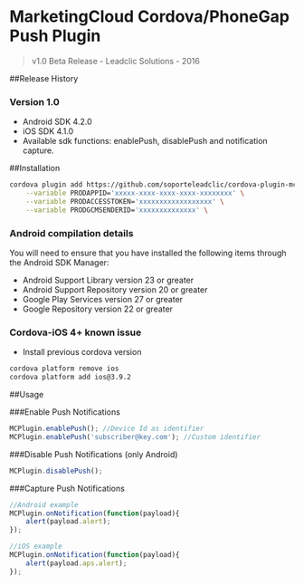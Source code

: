 # MarketingCloud Cordova/PhoneGap Push Plugin
> v1.0 Beta Release -  Leadclic Solutions - 2016

##Release History
### Version 1.0
- Android SDK 4.2.0 
- iOS SDK 4.1.0
- Available sdk functions: enablePush, disablePush and notification capture.



##Installation
```Bash
cordova plugin add https://github.com/soporteleadclic/cordova-plugin-mc \
	--variable PRODAPPID='xxxxx-xxxx-xxxx-xxxx-xxxxxxxx' \
	--variable PRODACCESSTOKEN='xxxxxxxxxxxxxxxxxx' \
	--variable PRODGCMSENDERID='xxxxxxxxxxxxxx' \

```

### Android compilation details
You will need to ensure that you have installed the following items through the Android SDK Manager:

- Android Support Library version 23 or greater
- Android Support Repository version 20 or greater
- Google Play Services version 27 or greater
- Google Repository version 22 or greater

### Cordova-iOS 4+ known issue

- Install previous cordova version
```Bash
cordova platform remove ios
cordova platform add ios@3.9.2 
```

##Usage

###Enable Push Notifications

```javascript
MCPlugin.enablePush(); //Device Id as identifier
MCPlugin.enablePush('subscriber@key.com'); //Custom identifier
```

###Disable Push Notifications (only Android)

```javascript
MCPlugin.disablePush();
```

###Capture Push Notifications

```javascript
//Android example
MCPlugin.onNotification(function(payload){
    alert(payload.alert);
});

//iOS example
MCPlugin.onNotification(function(payload){
    alert(payload.aps.alert);
});
```
